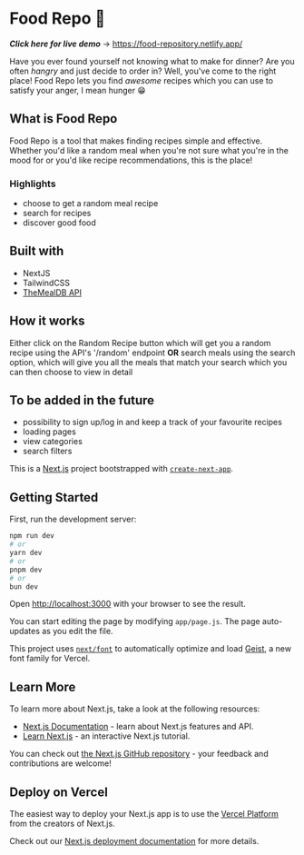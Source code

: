 
# Food Repo 🍝

***Click here for live demo*** -> https://food-repository.netlify.app/

Have you ever found yourself not knowing what to make for dinner? Are you often *hangry* and just decide to order in? Well, you've come to the right place!
Food Repo lets you find *awesome* recipes which you can use to satisfy your anger, I mean hunger 😁


## What is Food Repo
Food Repo is a tool that makes finding recipes simple and effective. Whether you'd like a random meal when you're not sure what you're in the mood for or you'd like recipe recommendations, this is the place! 

### Highlights
- choose to get a random meal recipe
- search for recipes
- discover good food 

## Built with 

- NextJS
- TailwindCSS
- [TheMealDB API](https://www.themealdb.com/api.php)

## How it works

Either click on the Random Recipe button which will get you a random recipe using the API's '/random' endpoint **OR** search meals using the search option, which will give you all the meals that match your search which you can then choose to view in detail

## To be added in the future
- possibility to sign up/log in and keep a track of your favourite recipes
- loading pages
- view categories
- search filters


This is a [Next.js](https://nextjs.org) project bootstrapped with [`create-next-app`](https://github.com/vercel/next.js/tree/canary/packages/create-next-app).

## Getting Started

First, run the development server:

```bash
npm run dev
# or
yarn dev
# or
pnpm dev
# or
bun dev
```

Open [http://localhost:3000](http://localhost:3000) with your browser to see the result.

You can start editing the page by modifying `app/page.js`. The page auto-updates as you edit the file.

This project uses [`next/font`](https://nextjs.org/docs/app/building-your-application/optimizing/fonts) to automatically optimize and load [Geist](https://vercel.com/font), a new font family for Vercel.

## Learn More

To learn more about Next.js, take a look at the following resources:

- [Next.js Documentation](https://nextjs.org/docs) - learn about Next.js features and API.
- [Learn Next.js](https://nextjs.org/learn) - an interactive Next.js tutorial.

You can check out [the Next.js GitHub repository](https://github.com/vercel/next.js) - your feedback and contributions are welcome!

## Deploy on Vercel

The easiest way to deploy your Next.js app is to use the [Vercel Platform](https://vercel.com/new?utm_medium=default-template&filter=next.js&utm_source=create-next-app&utm_campaign=create-next-app-readme) from the creators of Next.js.

Check out our [Next.js deployment documentation](https://nextjs.org/docs/app/building-your-application/deploying) for more details.
